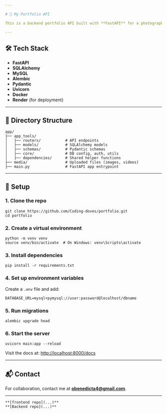 ```yaml
---

# 📸 My Portfolio API

This is a backend portfolio API built with **FastAPI** for a photographer and videographer. It powers a personal portfolio site, showcasing projects, testimonials, skills, education, and blog posts.

---
```


## 🛠️ Tech Stack

- **FastAPI**
- **SQLAlchemy**
- **MySQL**
- **Alembic**
- **Pydantic**
- **Uvicorn**
- **Docker** 
- **Render** (for deployment)

---

## 📁 Directory Structure

```
app/
├── app_tools/
│   ├── routers/           # API endpoints
│   ├── models/            # SQLAlchemy models
│   ├── schemas/           # Pydantic schemas
│   ├── core/              # DB config, auth, utils
│   ├── dependencies/      # Shared helper functions
├── media/                 # Uploaded files (images, videos)
├── main.py                # FastAPI app entrypoint
````

---

## 🔧 Setup

### 1. Clone the repo

```
git clone https://github.com/Coding-doves/portfolio.git
cd portfolio
```

### 2. Create a virtual environment

```
python -m venv venv
source venv/bin/activate  # On Windows: venv\Scripts\activate
```

### 3. Install dependencies

```
pip install -r requirements.txt
```

### 4. Set up environment variables

Create a `.env` file and add:

```
DATABASE_URL=mysql+pymysql://user:password@localhost/dbname
```

### 5. Run migrations

```
alembic upgrade head
```

### 6. Start the server

```
uvicorn main:app --reload
```

Visit the docs at: [http://localhost:8000/docs](http://localhost:8000/docs)

---

## 📬 Contact

For collaboration, contact me at **[obenedicta4@gmail.com](mailto:obenedicta4@gmail.com)**.

---

```
**[frontend repo](...)**
**[Backend repo](...)**
```
